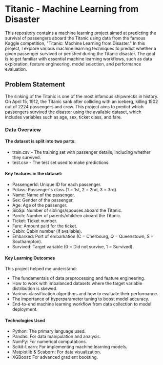 # Titanic - Machine Learning from Disaster
 
This repository contains a machine learning project aimed at predicting the survival of passengers aboard the Titanic using data from the famous Kaggle competition, "Titanic: Machine Learning from Disaster." In this project, I explore various machine learning techniques to predict whether a given passenger survived or perished during the Titanic disaster. The goal is to get familiar with essential machine learning workflows, such as data exploration, feature engineering, model selection, and performance evaluation.

## Problem Statement

The sinking of the Titanic is one of the most infamous shipwrecks in history. On April 15, 1912, the Titanic sank after colliding with an iceberg, killing 1502 out of 2224 passengers and crew. This project aims to predict which passengers survived the disaster using the available dataset, which includes variables such as age, sex, ticket class, and fare.

### Data Overview

#### The dataset is split into two parts:

 - train.csv - The training set with passenger details, including whether they survived.
 - test.csv - The test set used to make predictions.


#### Key features in the dataset:

 - PassengerId: Unique ID for each passenger.
 - Pclass: Passenger's class (1 = 1st, 2 = 2nd, 3 = 3rd).
 - Name: Name of the passenger.
 - Sex: Gender of the passenger.
 - Age: Age of the passenger.
 - SibSp: Number of siblings/spouses aboard the Titanic.
 - Parch: Number of parents/children aboard the Titanic.
 - Ticket: Ticket number.
 - Fare: Amount paid for the ticket.
 - Cabin: Cabin number (if available).
 - Embarked: Port of embarkation (C = Cherbourg, Q = Queenstown, S = Southampton).
 - Survived: Target variable (0 = Did not survive, 1 = Survived).

#### Key Learning Outcomes
This project helped me understand:

 - The fundamentals of data preprocessing and feature engineering.
 - How to work with imbalanced datasets where the target variable distribution is skewed.
 - Various classification algorithms and how to evaluate their performance.
 - The importance of hyperparameter tuning to boost model accuracy.
 - End-to-end machine learning workflow from data collection to model deployment.

#### Technologies Used
 - Python: The primary language used.
 - Pandas: For data manipulation and analysis.
 - NumPy: For numerical computations.
 - Scikit-Learn: For implementing machine learning models.
 - Matplotlib & Seaborn: For data visualization.
 - XGBoost: For advanced gradient boosting.